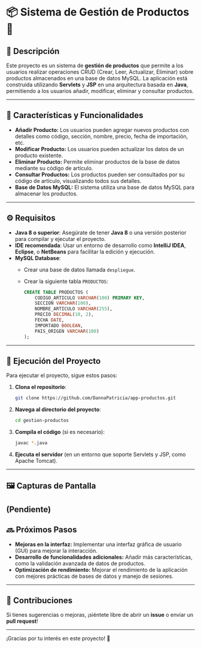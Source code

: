# 📦 Sistema de Gestión de Productos 🛒

## 📖 Descripción

Este proyecto es un sistema de **gestión de productos** que permite a los usuarios realizar operaciones CRUD (Crear, Leer, Actualizar, Eliminar) sobre productos almacenados en una base de datos MySQL. La aplicación está construida utilizando **Servlets** y **JSP** en una arquitectura basada en **Java**, permitiendo a los usuarios añadir, modificar, eliminar y consultar productos.

---

## 🔧 Características y Funcionalidades

- **Añadir Producto:** Los usuarios pueden agregar nuevos productos con detalles como código, sección, nombre, precio, fecha de importación, etc.
- **Modificar Producto:** Los usuarios pueden actualizar los datos de un producto existente.
- **Eliminar Producto:** Permite eliminar productos de la base de datos mediante su código de artículo.
- **Consultar Productos:** Los productos pueden ser consultados por su código de artículo, visualizando todos sus detalles.
- **Base de Datos MySQL:** El sistema utiliza una base de datos MySQL para almacenar los productos.

---

## ⚙️ Requisitos

- **Java 8 o superior**: Asegúrate de tener **Java 8** o una versión posterior para compilar y ejecutar el proyecto.
- **IDE recomendada**: Usar un entorno de desarrollo como **IntelliJ IDEA**, **Eclipse**, o **NetBeans** para facilitar la edición y ejecución.
- **MySQL Database**:
  - Crear una base de datos llamada `despliegue`.
  - Crear la siguiente tabla `PRODUCTOS`:

    ```sql
    CREATE TABLE PRODUCTOS (
        CODIGO_ARTICULO VARCHAR(100) PRIMARY KEY,
        SECCION VARCHAR(100),
        NOMBRE_ARTICULO VARCHAR(255),
        PRECIO DECIMAL(10, 2),
        FECHA DATE,
        IMPORTADO BOOLEAN,
        PAIS_ORIGEN VARCHAR(100)
    );
    ```

---

## 🚀 Ejecución del Proyecto

Para ejecutar el proyecto, sigue estos pasos:

1. **Clona el repositorio**:

    ```bash
    git clone https://github.com/DannaPatricia/app-productos.git
    ```

2. **Navega al directorio del proyecto**:

    ```bash
    cd gestion-productos
    ```

3. **Compila el código** (si es necesario):

    ```bash
    javac *.java
    ```

4. **Ejecuta el servidor** (en un entorno que soporte Servlets y JSP, como Apache Tomcat).

---

## 🖼️ Capturas de Pantalla

(Pendiente)
---

## 🔜 Próximos Pasos

- **Mejoras en la interfaz:** Implementar una interfaz gráfica de usuario (GUI) para mejorar la interacción.
- **Desarrollo de funcionalidades adicionales:** Añadir más características, como la validación avanzada de datos de productos.
- **Optimización de rendimiento:** Mejorar el rendimiento de la aplicación con mejores prácticas de bases de datos y manejo de sesiones.

---

## 🤝 Contribuciones

Si tienes sugerencias o mejoras, ¡siéntete libre de abrir un **issue** o enviar un **pull request**!

---

¡Gracias por tu interés en este proyecto! 🚀
